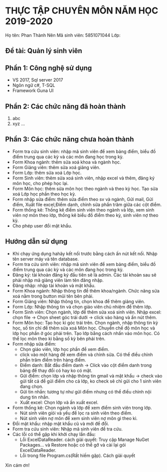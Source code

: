 
# THỰC TẬP CHUYÊN MÔN NĂM HỌC 2019-2020
Họ tên: Phan Thành Nên
Mã sinh viên: 5851071044
Lớp:
## Đề tài: Quản lý sinh viên
## Phần 1: Công nghệ sử dụng
- VS 2017, Sql server 2017
- Ngôn ngữ c#, T-SQL
- Framework Guna UI
## Phần 2: Các chức năng đã hoàn thành
1. abc
2. xyz
...
## Phần 3: Các chức năng chưa hoàn thành

- Form tra cứu sinh viên: nhập mã sinh viên để xem bảng điểm, biểu đồ điểm trung qua các kỳ và các môn đang học trong kỳ.
- Form Khoa ngành: thêm sửa xoá khoa và ngành học.
- Form Giảng viên: thêm sửa xoá giảng viên.
- Form Lớp: thêm sửa xoá Lớp học.
- Form Sinh viên: thêm sửa xoá sinh viên, nhập excel và thêm, đăng ký môn học, cho phép học lại.
- Form Môn học: thêm sửa môn học theo ngành và theo kỳ học. Tạo sửa xoá Lớp học phần theo học kỳ.
- Form nhập sửa điểm: thêm sửa điểm theo sv và ngành, Gửi mail, Gửi điểm, Xuất file excel,Điểm danh, chỉnh sửa phần trăm giữa các cột điểm.
- Form thống kê: Thống kê điểm sinh viên theo ngành và lớp, xem sinh viên nợ môn theo lớp, thống kê biểu đồ điểm theo kỳ, sinh viên nợ theo kỳ.
- Cho phép user đổi mật khẩu.
## Hướng dẫn sử dụng
- Khi chạy ứng dụng hahãy kết nối trước bằng cách ấn nút kết nối. Nhập tên server máy và tên database.
- Form tra cứu sinh viên: nhập mã sinh viên để xem bảng điểm, biểu đồ điểm trung qua các kỳ và các môn đang học trong kỳ.
- Đăng ký: tài khoản đăng ký đầu tiên sẽ là admin. Các tài khoản sau sẽ phải nhập mã giảng viên làm tên đăng nhập.
- Đăng nhập: nhập tài khoản và mật khẩu.
- Form Khoa ngành: Nhập thông tin để thêm khoa/ngành. Chức năng sửa xoá nằm trong button mũi tên bên phải.
- Form Giảng viên: Nhập thông tin, chọn khoa để thêm giảng viên.
- Form Lớp: Nhập thông tin và chọn giáo viên chủ nhiệm để thêm lớp.
- Form Sinh viên: Chọn ngành, lớp để thêm sửa xoá sinh viên. Nhập excel: chọn file -> Chọn sheet góc trái dưới -> click vào hàng và ấn nút thêm.
- Form Môn học: Tạo học kì góc trái trên. Chọn ngành, nhập thông tin kỳ học, số tin chỉ để thêm sửa xoá Môn học. Chuyển chế độ môn học và lớp học phần ở góc phải trên. Tạo lớp bằng cách nhấn vào môn học. Có thể lọc môn theo kì bằng số kỳ bên phải trên.
- Form nhập sửa điểm: 
  + Chọn giáo viên, lớp học phần để xem điểm.
  + click vào một hàng để xem điểm và chỉnh sửa. Có thể điều chỉnh phần trăm điểm trên hàng điểm.
  + Điểm danh: Bắt đầu điểm danh -> Click vào cột điểm danh trong bảng để thay đổi có hay ko có mặt.
  + Gửi điểm: chọn lớp và nhập thông tin gmail và mật khẩu -> check vào gửi tất cả để gửi điểm cho cả lớp, ko check sẽ chỉ gửi cho 1 sinh viên đang chọn.
  + Gửi tin nhắn: tương tự như gửi điểm nhưng có thể điều chỉnh nội dung tin nhắn.
  + Xuất excel: Chọn lớp và ấn xuất excel.
- Form thống kê: Chọn ngành và lớp để xem điểm sinh viên trong lớp.
  + Nút sinh viên giỏi và yếu để lọc ra sinh viên theo điểm.
  + Nút sinh viên nợ môn để xem sinh viên nợ môn gì theo kì.
- Đổi mật khẩu: nhập mật khẩu cũ và mới để đổi.
- Form tra cứu sinh viên: Nhập mã sinh viên để tra cứu.
- Các lỗi có thể gặp khi khởi chạy lần đầu:
  + Lỗi ExcelDataReader. cách giải quyết: Truy cập Manage NuGet Packages... và Restore hoặc có thể gỡ và cài lại gói ExcelDataReader.
  + Lỗi trong file Program.cs(Rất hiếm gặp). Cách giải quyết

Xin cám ơn!
